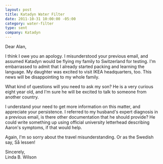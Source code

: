 ```yaml
--- 
layout: post
title: Katadyn Water Filter
date: 2011-10-31 10:00:00 -05:00
category: water-filter
type: sent
company: Katadyn
---
```


Dear Alan, 

I think I owe you an apology. I misunderstood your previous email, and assumed Katadyn would be flying my family to Switzerland for testing. I'm embarrassed to admit that I already started packing and learning the language. My daughter was excited to visit IKEA headquarters, too. This news will be disappointing to my whole family.

What kind of questions will you need to ask my son? He is a very curious eight year old, and I'm sure he will be excited to talk to someone from another country.

I understand your need to get more information on this matter, and appreciate your persistence. I referred to my husband's expert diagnosis in a previous email, is there other documentation that he should provide? He could write something up using official university letterhead describing Aaron's symptoms, if that would help.

Again, I'm so sorry about the travel misunderstanding. Or as the Swedish say, Så lessen!

Sincerely,  
Linda B. Wilson